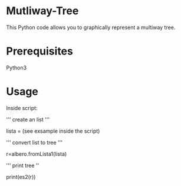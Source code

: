 # Mutliway-Tree
This Python code allows you to graphically represent a multiway tree.

# Prerequisites
Python3

# Usage

Inside script:

''' create an list '''

lista =  (see exsample inside the script)

''' convert list to tree '''

r=albero.fromLista1(lista)

''' print tree ''

print(es2(r))




